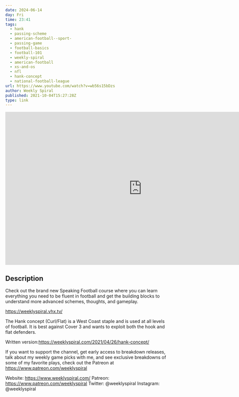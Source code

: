 ```yaml
---
date: 2024-06-14
day: Fri
time: 23:41
tags:
  - hank
  - passing-scheme
  - american-football--sport-
  - passing-game
  - football-basics
  - football-101
  - weekly-spiral
  - american-football
  - xs-and-os
  - nfl
  - hank-concept
  - national-football-league
url: https://www.youtube.com/watch?v=wb56s15bDzs
author: Weekly Spiral
published: 2021-10-04T15:27:28Z
type: link
---
```


<iframe width="854" height="480" src="https://www.youtube.com/embed/wb56s15bDzs" frameborder="0" allowfullscreen></iframe>

## Description
Check out the brand new Speaking Football course where you can learn everything you need to be fluent in football and get the building blocks to understand more advanced schemes, thoughts, and gameplay. 

https://weeklyspiral.vhx.tv/

The Hank concept (Curl/Flat) is a West Coast staple and is used at all levels of football. It is best against Cover 3 and wants to exploit both the hook and flat defenders.

Written version:https://weeklyspiral.com/2021/04/26/hank-concept/

If you want to support the channel, get early access to breakdown releases, talk about my weekly game picks with me, and see exclusive breakdowns of some of my favorite plays, check out the Patreon at https://www.patreon.com/weeklyspiral 

Website: https://www.weeklyspiral.com/ 
Patreon: https://www.patreon.com/weeklyspiral 
Twitter: @weeklyspiral 
Instagram: @weeklyspiral
